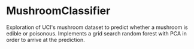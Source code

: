# MushroomClassifier

Exploration of UCI's mushroom dataset to predict whether a mushroom is edible or poisonous. Implements a grid search random forest with PCA in order to arrive at the prediction.
